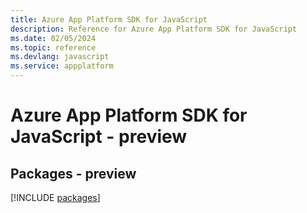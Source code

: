 ```yaml
---
title: Azure App Platform SDK for JavaScript
description: Reference for Azure App Platform SDK for JavaScript
ms.date: 02/05/2024
ms.topic: reference
ms.devlang: javascript
ms.service: appplatform
---
```

# Azure App Platform SDK for JavaScript - preview
## Packages - preview
[!INCLUDE [packages](app-platform-index.md)]